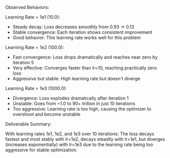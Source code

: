 
Observed Behaviors:

Learning Rate = 1e1 (10.0):

- Steady decay: Loss decreases smoothly from 0.93 → 0.13
- Stable convergence: Each iteration shows consistent improvement
- Good behavior: This learning rate works well for this problem

Learning Rate = 1e2 (100.0):

- Fast convergence: Loss drops dramatically and reaches near zero by iteration 5
- Very effective: Converges faster than lr=10, reaching practically zero loss
- Aggressive but stable: High learning rate but doesn't diverge

Learning Rate = 1e3 (1000.0):

- Divergence: Loss explodes dramatically after iteration 1
- Unstable: Goes from ~1.0 to 90+ trillion in just 10 iterations
- Too aggressive: Learning rate is too high, causing the optimizer to overshoot and become unstable

Deliverable Summary:

With learning rates 1e1, 1e2, and 1e3 over 10 iterations: The loss decays fastest and most stably with lr=1e2, decays steadily with lr=1e1,
but diverges (increases exponentially) with lr=1e3 due to the learning rate being too aggressive for stable optimization.